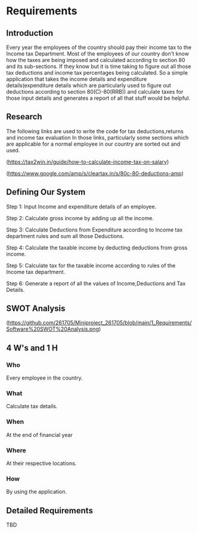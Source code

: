 # Requirements

## Introduction

Every year the employees of the country should pay their income tax to the Income tax Department. Most of the employees of our country don't know how the taxes are being imposed and calculated according to section 80 and its sub-sections. If they know but it is time taking to  figure out all those tax deductions and income tax percentages being calculated. So a simple application that takes the income details and expenditure details(expenditure details which are particularly used to figure out deductions according to section 80(C)-80(RRB)) and calculate taxes for those input details and generates a report of all that stuff would be helpful.

## Research 

The following links are used to write the code for tax deductions,returns and income tax evaluation
In those links, particularly some sections which are applicable for a normal employee in our country are sorted out and used.

(https://tax2win.in/guide/how-to-calculate-income-tax-on-salary)

(https://www.google.com/amp/s/cleartax.in/s/80c-80-deductions-amp)

## Defining Our System

Step 1: Input Income and expenditure details of an employee.

Step 2: Calculate gross income by adding up all the income.

Step 3: Calculate Deductions from Expenditure according to Income tax department rules and sum all those Deductions.

Step 4: Calculate the taxable income by deducting deductions from gross income.

Step 5: Calculate tax for the taxable income according to rules of the Income tax department.

Step 6: Generate a report of all the values of Income,Deductions and Tax Details.

## SWOT Analysis

(https://github.com/261705/Miniproject_261705/blob/main/1_Requirements/Software%20SWOT%20Analysis.png)

## 4 W's and 1 H

### Who 

Every employee in the country.

### What 

Calculate tax details.

### When 

At the end of financial year

### Where 

At their respective locations.

### How 

By using the application.

## Detailed Requirements 

TBD
